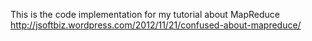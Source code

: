 This is the code implementation for my tutorial about MapReduce
http://jsoftbiz.wordpress.com/2012/11/21/confused-about-mapreduce/


